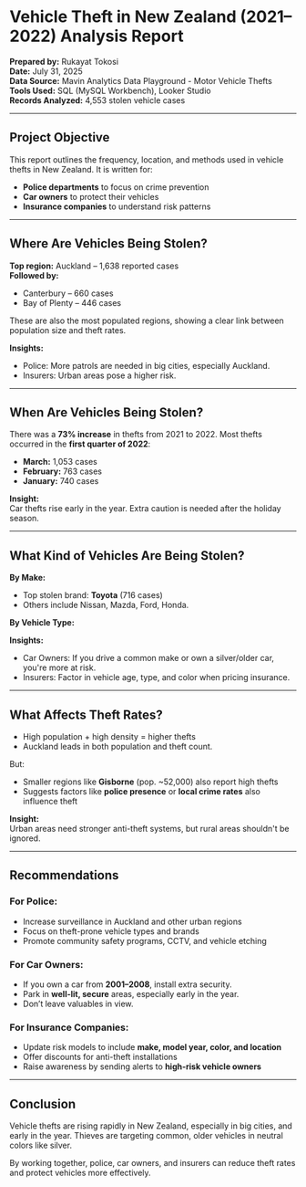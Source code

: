 # Vehicle Theft in New Zealand (2021–2022) Analysis Report

**Prepared by:** Rukayat Tokosi  
**Date:** July 31, 2025  
**Data Source:** Mavin Analytics Data Playground - Motor Vehicle Thefts  
**Tools Used:** SQL (MySQL Workbench), Looker Studio  
**Records Analyzed:** 4,553 stolen vehicle cases

---

## Project Objective

This report outlines the frequency, location, and methods used in vehicle thefts in New Zealand. It is written for:

- **Police departments** to focus on crime prevention  
- **Car owners** to protect their vehicles  
- **Insurance companies** to understand risk patterns  

---

## Where Are Vehicles Being Stolen?

**Top region:** Auckland – 1,638 reported cases  
**Followed by:**
- Canterbury – 660 cases  
- Bay of Plenty – 446 cases  

These are also the most populated regions, showing a clear link between population size and theft rates.

**Insights:**
- Police: More patrols are needed in big cities, especially Auckland.
- Insurers: Urban areas pose a higher risk.

---

## When Are Vehicles Being Stolen?

There was a **73% increase** in thefts from 2021 to 2022.
Most thefts occurred in the **first quarter of 2022**:

- **March:** 1,053 cases  
- **February:** 763 cases  
- **January:** 740 cases  

**Insight:**  
Car thefts rise early in the year. Extra caution is needed after the holiday season.

---

## What Kind of Vehicles Are Being Stolen?

**By Make:**  
- Top stolen brand: **Toyota** (716 cases)  
- Others include Nissan, Mazda, Ford, Honda.

**By Vehicle Type:**  

**Insights:**
-  Car Owners: If you drive a common make or own a silver/older car, you're more at risk.
-  Insurers: Factor in vehicle age, type, and color when pricing insurance.

---

## What Affects Theft Rates?

- High population + high density = higher thefts  
- Auckland leads in both population and theft count.

But:
- Smaller regions like **Gisborne** (pop. ~52,000) also report high thefts  
- Suggests factors like **police presence** or **local crime rates** also influence theft

**Insight:**  
Urban areas need stronger anti-theft systems, but rural areas shouldn't be ignored.

---

## Recommendations

### For Police:
- Increase surveillance in Auckland and other urban regions  
- Focus on theft-prone vehicle types and brands  
- Promote community safety programs, CCTV, and vehicle etching  

### For Car Owners:
- If you own a car from **2001–2008**, install extra security.
- Park in **well-lit, secure** areas, especially early in the year.
- Don’t leave valuables in view.

### For Insurance Companies:
- Update risk models to include **make, model year, color, and location**  
- Offer discounts for anti-theft installations  
- Raise awareness by sending alerts to **high-risk vehicle owners**  

---

## Conclusion

Vehicle thefts are rising rapidly in New Zealand, especially in big cities, and early in the year. Thieves are targeting common, older vehicles in neutral colors like silver.

By working together, police, car owners, and insurers can reduce theft rates and protect vehicles more effectively.  


